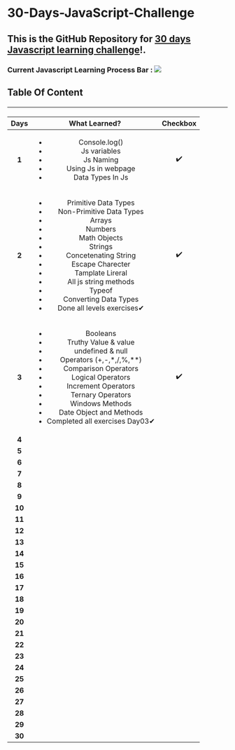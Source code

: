 # 30-Days-JavaScript-Challenge

## This is the GitHub Repository for [30 days Javascript learning challenge](https://30dayjavascript.js.org/)!.

### Current Javascript Learning Process Bar : ![](https://geps.dev/progress/9)

## Table Of Content<hr>

| **Days** | **What Learned?** | **Checkbox** |
|:--------:|:-----------------:|:------------:|
| **1**    |        <ul><li>Console.log()</li><li>Js variables</li><li>Js Naming</li><li>Using Js in webpage</li><li>Data Types In Js</li></ul>           |   :heavy_check_mark:         |
| **2**    |  <ul><li>Primitive Data Types</li><li>Non-Primitive Data Types</li><li>Arrays</li><li>Numbers</li><li>Math Objects</li><li>Strings</li><li>Concetenating String</li><li>Escape Charecter</li><li>Tamplate Lireral</li><li>All js string methods</li><li>Typeof</li><li>Converting Data Types</li><li>Done all levels exercises✔</li></ul>                 |:heavy_check_mark:            |
| **3**    |  <ul><li>Booleans</li><li>Truthy Value & value</li><li>undefined & null</li><li>Operators (+,-,*,/,%,**)</li><li>Comparison Operators</li><li>Logical Operators</li><li>Increment Operators</li><li>Ternary Operators</li><li>Windows Methods</li><li>Date Object and Methods</li><li>Completed all exercises Day03✔</li></ul>                 |:heavy_check_mark:            |
| **4**    |                   |            |
| **5**    |                   |            |
| **6**    |                   |            |
| **7**    |                   |            |
| **8**    |                   |            |
| **9**    |                   |            |
| **10**   |                   |            |
| **11**   |                   |            |
| **12**   |                   |            |
| **13**   |                   |            |
| **14**   |                   |            |
| **15**   |                   |            |
| **16**   |                   |            |
| **17**   |                   |            |
| **18**   |                   |            |
| **19**   |                   |            |
| **20**   |               |          |
| **21**   |               |          |
| **22**   |               |          |
| **23**   |               |          |
| **24**   |               |          |
| **25**   |               |          |
| **26**   |               |          |
| **27**   |               |          |
| **28**   |               |          |
| **29**   |               |          |
| **30**   |               |          |
